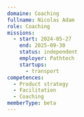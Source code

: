 ```yaml
---
domaine: Coaching
fullname: Nicolas Adam
role: Coaching
missions:
  - start: 2024-05-27
    end: 2025-09-30
    status: independent
    employer: Pathtech
    startups:
      - transport
competences:
  - Product strategy
  - Facilitation
  - Coaching
memberType: beta
---
```

